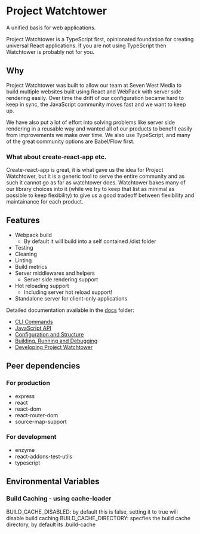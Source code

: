 # Project Watchtower

A unified basis for web applications.

Project Watchtower is a TypeScript first, opinionated foundation for creating universal React applications. If you are not using TypeScript then Watchtower is probably not for you. 

## Why
Project Watchtower was built to allow our team at Seven West Media to build multiple websites built using React and WebPack with server side rendering easily. Over time the drift of our configuration became hard to keep in sync, the JavaScript community moves fast and we want to keep up.

We have also put a lot of effort into solving problems like server side rendering in a reusable way and wanted all of our products to benefit easily from improvements we make over time. We also use TypeScript, and many of the great community options are Babel/Flow first.

### What about create-react-app etc.
Create-react-app is great, it is what gave us the idea for Project Watchtower, but it is a generic tool to serve the entire community and as such it cannot go as far as watchtower does. Watchtower bakes many of our library choices into it (while we try to keep that list as minimal as possible to keep flexibility) to give us a good tradeoff between flexibility and maintainance for each product.

## Features

* Webpack build
    * By default it will build into a self contained /dist folder
* Testing
* Cleaning
* Linting
* Build metrics
* Server middlewares and helpers
    * Server side rendering support
* Hot reloading support
    * Including server hot reload support!
* Standalone server for client-only applications

Detailed documentation available in the [docs](./docs) folder:

* [CLI Commands](./docs/cli.md)
* [JavaScript API](./docs/api.md)
* [Configuration and Structure](./docs/config.md)
* [Building, Running and Debugging](./docs/build.md)
* [Developing Project Watchtower](./docs/development.md)

## Peer dependencies

### For production

* express
* react
* react-dom
* react-router-dom
* source-map-support

### For development

* enzyme
* react-addons-test-utils
* typescript

## Environmental Variables

### Build Caching - using cache-loader
BUILD_CACHE_DISABLED: by default this is false, setting it to true will disable build caching
BUILD_CACHE_DIRECTORY: specfies the build cache directory, by default its .build-cache
